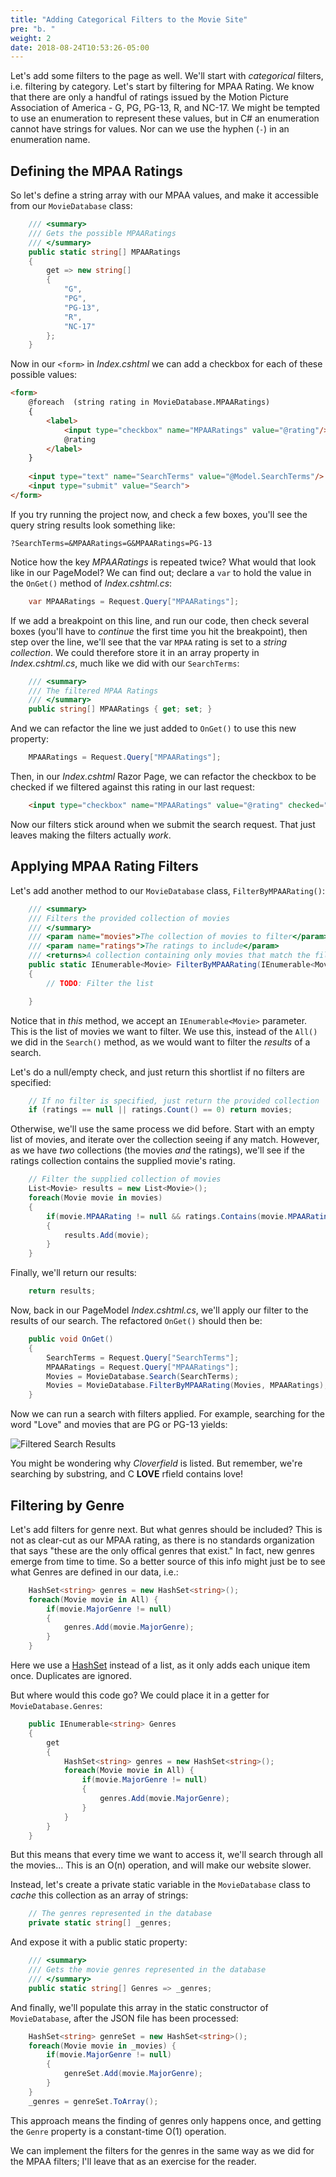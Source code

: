 ```yaml
---
title: "Adding Categorical Filters to the Movie Site"
pre: "b. "
weight: 2
date: 2018-08-24T10:53:26-05:00
---
```


Let's add some filters to the page as well.  We'll start with _categorical_ filters, i.e. filtering by category.  Let's start by filtering for MPAA Rating.  We know that there are only a handful of ratings issued by the Motion Picture Association of America - G, PG, PG-13, R, and NC-17.  We might be tempted to use an enumeration to represent these values, but in C# an enumeration cannot have strings for values.  Nor can we use the hyphen (`-`) in an enumeration name.  

## Defining the MPAA Ratings

So let's define a string array with our MPAA values, and make it accessible from our `MovieDatabase` class:


```csharp 
    /// <summary>
    /// Gets the possible MPAARatings
    /// </summary>
    public static string[] MPAARatings
    {
        get => new string[]
        {
            "G",
            "PG",
            "PG-13",
            "R",
            "NC-17"
        };
    }
```

Now in our `<form>` in _Index.cshtml_ we can add a checkbox for each of these possible values:

```html
<form>
    @foreach  (string rating in MovieDatabase.MPAARatings) 
    {
        <label>
            <input type="checkbox" name="MPAARatings" value="@rating"/>
            @rating
        </label>
    }
    
    <input type="text" name="SearchTerms" value="@Model.SearchTerms"/>
    <input type="submit" value="Search">
</form>
```

If you try running the project now, and check a few boxes, you'll see the query string results look something like:

```
?SearchTerms=&MPAARatings=G&MPAARatings=PG-13
```

Notice how the key _MPAARatings_ is repeated twice?  What would that look like in our PageModel?  We can find out; declare a `var` to hold the value in the `OnGet()` method of _Index.cshtml.cs_:

```csharp
    var MPAARatings = Request.Query["MPAARatings"];
``` 

If we add a breakpoint on this line, and run our code, then check several boxes (you'll have to _continue_ the first time you hit the breakpoint), then step over the line, we'll see that the var `MPAA` rating is set to a _string collection_.  We could therefore store it in an array property in _Index.cshtml.cs_, much like we did with our `SearchTerms`:

```csharp
    /// <summary>
    /// The filtered MPAA Ratings
    /// </summary>
    public string[] MPAARatings { get; set; }
```

And we can refactor the line we just added to `OnGet()` to use this new property:

```csharp
    MPAARatings = Request.Query["MPAARatings"];
```

Then, in our _Index.cshtml_ Razor Page, we can refactor the checkbox to be checked if we filtered against this rating in our last request:

```html
    <input type="checkbox" name="MPAARatings" value="@rating" checked="@Model.MPAARatings.Contains(rating)"/>
```

Now our filters stick around when we submit the search request.  That just leaves making the filters actually _work_.

## Applying MPAA Rating Filters

Let's add another method to our `MovieDatabase` class, `FilterByMPAARating()`:

```csharp 
    /// <summary>
    /// Filters the provided collection of movies
    /// </summary>
    /// <param name="movies">The collection of movies to filter</param>
    /// <param name="ratings">The ratings to include</param>
    /// <returns>A collection containing only movies that match the filter</returns>
    public static IEnumerable<Movie> FilterByMPAARating(IEnumerable<Movie> movies, IEnumerable<string> ratings)
    {
        // TODO: Filter the list

    }
```

Notice that in _this_ method, we accept an `IEnumerable<Movie>` parameter.  This is the list of movies we want to filter.  We use this, instead of the `All()` we did in the `Search()` method, as we would want to filter the _results_ of a search.

Let's do a null/empty check, and just return this shortlist if no filters are specified:

```csharp
    // If no filter is specified, just return the provided collection
    if (ratings == null || ratings.Count() == 0) return movies;
```

Otherwise, we'll use the same process we did before.  Start with an empty list of movies, and iterate over the collection seeing if any match.  However, as we have _two_ collections (the movies _and_ the ratings), we'll see if the ratings collection contains the supplied movie's rating.

```csharp
    // Filter the supplied collection of movies
    List<Movie> results = new List<Movie>();
    foreach(Movie movie in movies)
    {
        if(movie.MPAARating != null && ratings.Contains(movie.MPAARating))
        {
            results.Add(movie);
        }
    }
```

Finally, we'll return our results:

```csharp
    return results;
```

Now, back in our PageModel _Index.cshtml.cs_, we'll apply our filter to the results of our search.  The refactored `OnGet()` should then be:

```csharp
    public void OnGet()
    {
        SearchTerms = Request.Query["SearchTerms"];
        MPAARatings = Request.Query["MPAARatings"];
        Movies = MovieDatabase.Search(SearchTerms);
        Movies = MovieDatabase.FilterByMPAARating(Movies, MPAARatings);        
    }
```

Now we can run a search with filters applied.  For example, searching for the word "Love" and movies that are PG or PG-13 yields:

![Filtered Search Results](/images/6.8.4.png)

You might be wondering why _Cloverfield_ is listed.  But remember, we're searching by substring, and C __LOVE__ rfield contains love!

## Filtering by Genre 

Let's add filters for genre next.  But what genres should be included?  This is not as clear-cut as our MPAA rating, as there is no standards organization that says "these are the only offical genres that exist."  In fact, new genres emerge from time to time.  So a better source of this info might just be to see what Genres are defined in our data, i.e.:

```csharp 
    HashSet<string> genres = new HashSet<string>();
    foreach(Movie movie in All) {
        if(movie.MajorGenre != null) 
        {
            genres.Add(movie.MajorGenre);
        }
    }
```

Here we use a [HashSet](https://docs.microsoft.com/en-us/dotnet/api/system.collections.generic.hashset-1?view=netframework-4.8) instead of a list, as it only adds each unique item once.  Duplicates are ignored.

But where would this code go?  We could place it in a getter for `MovieDatabase.Genres`:

```csharp 
    public IEnumerable<string> Genres 
    {
        get 
        {
            HashSet<string> genres = new HashSet<string>();
            foreach(Movie movie in All) {
                if(movie.MajorGenre != null) 
                {
                    genres.Add(movie.MajorGenre);
                }
            }
        }
    }
```

But this means that every time we want to access it, we'll search through all the movies... This is an O(n) operation, and will make our website slower.  

Instead, let's create a private static variable in the `MovieDatabase` class to _cache_ this collection as an array of strings:

```csharp 
    // The genres represented in the database
    private static string[] _genres;
```

And expose it with a public static property:

```csharp 
    /// <summary>
    /// Gets the movie genres represented in the database 
    /// </summary>
    public static string[] Genres => _genres;
```

And finally, we'll populate this array in the static constructor of `MovieDatabase`, after the JSON file has been processed:

```csharp 
    HashSet<string> genreSet = new HashSet<string>();
    foreach(Movie movie in _movies) {
        if(movie.MajorGenre != null) 
        {
            genreSet.Add(movie.MajorGenre);
        }
    }
    _genres = genreSet.ToArray();
```

This approach means the finding of genres only happens once, and getting the `Genre` property is a constant-time O(1) operation.

We can implement the filters for the genres in the same way as we did for the MPAA filters; I'll leave that as an exercise for the reader.